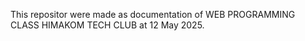 This repositor were made as documentation of WEB PROGRAMMING CLASS HIMAKOM TECH CLUB at 12 May 2025.
